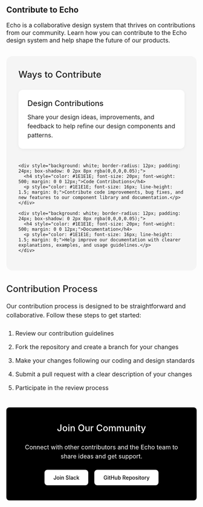 <h2 style="text-align: left"><strong>Contribute to Echo</strong>
</h2>
<p style="text-align: left">
<span style="font-size: 16px">Echo is a collaborative design system that thrives on contributions from our community. Learn how you can contribute to the Echo design system and help shape the future of our products.</span>
</p>

<div style="background: #f5f5f5; border-radius: 16px; padding: 32px; margin: 32px 0;">
  <h3 style="color: #1E1E1E; font-size: 24px; font-style: normal; font-weight: 530; line-height: 140%; margin: 0 0 16px;">Ways to Contribute</h3>
  
  <div style="display: grid; grid-template-columns: repeat(auto-fit, minmax(280px, 1fr)); gap: 24px; margin-top: 24px;">
    <div style="background: white; border-radius: 12px; padding: 24px; box-shadow: 0 2px 8px rgba(0,0,0,0.05);">
      <h4 style="color: #1E1E1E; font-size: 20px; font-weight: 500; margin: 0 0 12px;">Design Contributions</h4>
      <p style="color: #1E1E1E; font-size: 16px; line-height: 1.5; margin: 0;">Share your design ideas, improvements, and feedback to help refine our design components and patterns.</p>
    </div>
    
    <div style="background: white; border-radius: 12px; padding: 24px; box-shadow: 0 2px 8px rgba(0,0,0,0.05);">
      <h4 style="color: #1E1E1E; font-size: 20px; font-weight: 500; margin: 0 0 12px;">Code Contributions</h4>
      <p style="color: #1E1E1E; font-size: 16px; line-height: 1.5; margin: 0;">Contribute code improvements, bug fixes, and new features to our component library and documentation.</p>
    </div>
    
    <div style="background: white; border-radius: 12px; padding: 24px; box-shadow: 0 2px 8px rgba(0,0,0,0.05);">
      <h4 style="color: #1E1E1E; font-size: 20px; font-weight: 500; margin: 0 0 12px;">Documentation</h4>
      <p style="color: #1E1E1E; font-size: 16px; line-height: 1.5; margin: 0;">Help improve our documentation with clearer explanations, examples, and usage guidelines.</p>
    </div>
  </div>
</div>

<h3 style="color: #1E1E1E; font-size: 24px; font-style: normal; font-weight: 530; line-height: 140%; margin: 32px 0 16px;">Contribution Process</h3>
<p style="color: #1E1E1E; font-size: 16px; line-height: 1.5; margin: 0 0 24px;">Our contribution process is designed to be straightforward and collaborative. Follow these steps to get started:</p>

<ol style="color: #1E1E1E; font-size: 16px; line-height: 1.5; margin: 0 0 32px; padding-left: 24px;">
  <li style="margin-bottom: 12px;">Review our contribution guidelines</li>
  <li style="margin-bottom: 12px;">Fork the repository and create a branch for your changes</li>
  <li style="margin-bottom: 12px;">Make your changes following our coding and design standards</li>
  <li style="margin-bottom: 12px;">Submit a pull request with a clear description of your changes</li>
  <li style="margin-bottom: 12px;">Participate in the review process</li>
</ol>

<div style="background: #000; border-radius: 8px; padding: 40px; margin: 40px 0;">
  <h3 style="color: white; font-size: 24px; font-weight: 500; margin: 0 0 24px; text-align: center;">Join Our Community</h3>
  <p style="color: white; font-size: 16px; line-height: 1.5; margin: 0 0 24px; text-align: center;">Connect with other contributors and the Echo team to share ideas and get support.</p>
  <div style="display: flex; justify-content: center; gap: 16px; flex-wrap: wrap;">
    <a href="#" style="background: white; color: black; padding: 12px 24px; border-radius: 8px; text-decoration: none; font-weight: 500; display: inline-block;">Join Slack</a>
    <a href="#" style="background: white; color: black; padding: 12px 24px; border-radius: 8px; text-decoration: none; font-weight: 500; display: inline-block;">GitHub Repository</a>
  </div>
</div>
